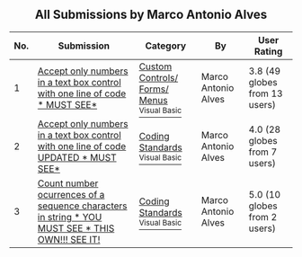 ﻿<div align="center">

## All Submissions by Marco Antonio Alves

</div>

No.  | Submission | Category | By   | User Rating
---- | ---------- | -------- | ---- | -----------
1 | [Accept only numbers in a text box control with one line of code \* MUST SEE\*<br />](https://github.com/Planet-Source-Code/marco-antonio-alves-accept-only-numbers-in-a-text-box-control-with-one-line-of-code-must-s__1-27869) | [Custom Controls/ Forms/  Menus<br /><sup>Visual Basic</sup>](../ByCategory/custom-controls-forms-menus__1-4.md) | Marco Antonio Alves | 3.8 (49 globes from 13 users)
2 | [Accept only numbers in a text box control with one line of code UPDATED \* MUST SEE\*<br />](https://github.com/Planet-Source-Code/marco-antonio-alves-accept-only-numbers-in-a-text-box-control-with-one-line-of-code-update__1-27894) | [Coding Standards<br /><sup>Visual Basic</sup>](../ByCategory/coding-standards__1-43.md) | Marco Antonio Alves | 4.0 (28 globes from 7 users)
3 | [Count number ocurrences of a sequence characters in string \* YOU MUST SEE \* THIS OWN\!\!\! SEE IT\!<br />](https://github.com/Planet-Source-Code/marco-antonio-alves-count-number-ocurrences-of-a-sequence-characters-in-string-you-must-se__1-28072) | [Coding Standards<br /><sup>Visual Basic</sup>](../ByCategory/coding-standards__1-43.md) | Marco Antonio Alves | 5.0 (10 globes from 2 users)
